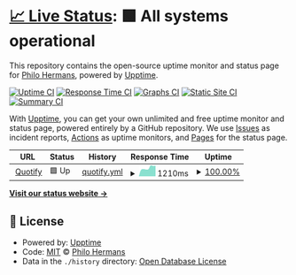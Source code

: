 # [📈 Live Status](https://status.codebird.nl): <!--live status--> **🟩 All systems operational**

This repository contains the open-source uptime monitor and status page for [Philo Hermans](https://philohermans.com), powered by [Upptime](https://github.com/upptime/upptime).

[![Uptime CI](https://github.com/PhiloNL/codebird-uptime/workflows/Uptime%20CI/badge.svg)](https://github.com/upptime/upptime/actions?query=workflow%3A%22Uptime+CI%22)
[![Response Time CI](https://github.com/PhiloNL/codebird-uptime/workflows/Response%20Time%20CI/badge.svg)](https://github.com/upptime/upptime/actions?query=workflow%3A%22Response+Time+CI%22)
[![Graphs CI](https://github.com/PhiloNL/codebird-uptime/workflows/Graphs%20CI/badge.svg)](https://github.com/upptime/upptime/actions?query=workflow%3A%22Graphs+CI%22)
[![Static Site CI](https://github.com/PhiloNL/codebird-uptime/workflows/Static%20Site%20CI/badge.svg)](https://github.com/upptime/upptime/actions?query=workflow%3A%22Static+Site+CI%22)
[![Summary CI](https://github.com/PhiloNL/codebird-uptime/workflows/Summary%20CI/badge.svg)](https://github.com/upptime/upptime/actions?query=workflow%3A%22Summary+CI%22)

With [Upptime](https://upptime.js.org), you can get your own unlimited and free uptime monitor and status page, powered entirely by a GitHub repository. We use [Issues](https://github.com/PhiloNL/codebird-uptime/issues) as incident reports, [Actions](https://github.com/PhiloNL/codebird-uptime/actions) as uptime monitors, and [Pages](https://status.codebird.nl) for the status page.

<!--start: status pages-->
<!-- This summary is generated by Upptime (https://github.com/upptime/upptime) -->
<!-- Do not edit this manually, your changes will be overwritten -->
<!-- prettier-ignore -->
| URL | Status | History | Response Time | Uptime |
| --- | ------ | ------- | ------------- | ------ |
| <img alt="" src="https://favicons.githubusercontent.com/quotify.codebird.nl" height="13"> [Quotify](https://quotify.codebird.nl) | 🟩 Up | [quotify.yml](https://github.com/PhiloNL/codebird-uptime/commits/HEAD/history/quotify.yml) | <details><summary><img alt="Response time graph" src="./graphs/quotify/response-time-week.png" height="20"> 1210ms</summary><br><a href="https://status.codebird.nl/history/quotify"><img alt="Response time 1132" src="https://img.shields.io/endpoint?url=https%3A%2F%2Fraw.githubusercontent.com%2FPhiloNL%2Fcodebird-uptime%2FHEAD%2Fapi%2Fquotify%2Fresponse-time.json"></a><br><a href="https://status.codebird.nl/history/quotify"><img alt="24-hour response time 1511" src="https://img.shields.io/endpoint?url=https%3A%2F%2Fraw.githubusercontent.com%2FPhiloNL%2Fcodebird-uptime%2FHEAD%2Fapi%2Fquotify%2Fresponse-time-day.json"></a><br><a href="https://status.codebird.nl/history/quotify"><img alt="7-day response time 1210" src="https://img.shields.io/endpoint?url=https%3A%2F%2Fraw.githubusercontent.com%2FPhiloNL%2Fcodebird-uptime%2FHEAD%2Fapi%2Fquotify%2Fresponse-time-week.json"></a><br><a href="https://status.codebird.nl/history/quotify"><img alt="30-day response time 1124" src="https://img.shields.io/endpoint?url=https%3A%2F%2Fraw.githubusercontent.com%2FPhiloNL%2Fcodebird-uptime%2FHEAD%2Fapi%2Fquotify%2Fresponse-time-month.json"></a><br><a href="https://status.codebird.nl/history/quotify"><img alt="1-year response time 1132" src="https://img.shields.io/endpoint?url=https%3A%2F%2Fraw.githubusercontent.com%2FPhiloNL%2Fcodebird-uptime%2FHEAD%2Fapi%2Fquotify%2Fresponse-time-year.json"></a></details> | <details><summary><a href="https://status.codebird.nl/history/quotify">100.00%</a></summary><a href="https://status.codebird.nl/history/quotify"><img alt="All-time uptime 100.00%" src="https://img.shields.io/endpoint?url=https%3A%2F%2Fraw.githubusercontent.com%2FPhiloNL%2Fcodebird-uptime%2FHEAD%2Fapi%2Fquotify%2Fuptime.json"></a><br><a href="https://status.codebird.nl/history/quotify"><img alt="24-hour uptime 100.00%" src="https://img.shields.io/endpoint?url=https%3A%2F%2Fraw.githubusercontent.com%2FPhiloNL%2Fcodebird-uptime%2FHEAD%2Fapi%2Fquotify%2Fuptime-day.json"></a><br><a href="https://status.codebird.nl/history/quotify"><img alt="7-day uptime 100.00%" src="https://img.shields.io/endpoint?url=https%3A%2F%2Fraw.githubusercontent.com%2FPhiloNL%2Fcodebird-uptime%2FHEAD%2Fapi%2Fquotify%2Fuptime-week.json"></a><br><a href="https://status.codebird.nl/history/quotify"><img alt="30-day uptime 100.00%" src="https://img.shields.io/endpoint?url=https%3A%2F%2Fraw.githubusercontent.com%2FPhiloNL%2Fcodebird-uptime%2FHEAD%2Fapi%2Fquotify%2Fuptime-month.json"></a><br><a href="https://status.codebird.nl/history/quotify"><img alt="1-year uptime 100.00%" src="https://img.shields.io/endpoint?url=https%3A%2F%2Fraw.githubusercontent.com%2FPhiloNL%2Fcodebird-uptime%2FHEAD%2Fapi%2Fquotify%2Fuptime-year.json"></a></details>

<!--end: status pages-->

[**Visit our status website →**](https://status.codebird.nl)

## 📄 License

- Powered by: [Upptime](https://github.com/upptime/upptime)
- Code: [MIT](./LICENSE) © [Philo Hermans](https://philohermans.com)
- Data in the `./history` directory: [Open Database License](https://opendatacommons.org/licenses/odbl/1-0/)
